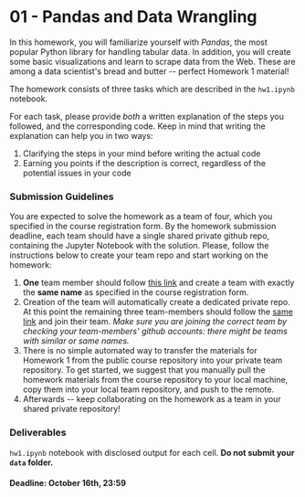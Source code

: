 # 01 - Pandas and Data Wrangling

In this homework, you will familiarize yourself with *Pandas*, the most popular Python library for handling tabular data. In addition, you will create some basic visualizations and learn to scrape data from the Web. These are among a data scientist's bread and butter -- perfect Homework 1 material!

The homework consists of three tasks which are described in the `hw1.ipynb` notebook.

For each task, please provide *both* a written explanation of the steps you followed, and the corresponding code. 
Keep in mind that writing the explanation can help you in two ways:
1. Clarifying the steps in your mind before writing the actual code
2. Earning you points if the description is correct, regardless of the potential issues in your code

### Submission Guidelines
You are expected to solve the homework as a team of four, which you specified in the course registration form. By the homework submission deadline, each team should have a single shared private github repo, containing the Jupyter Notebook with the solution. Please, follow the instructions below to create your team repo and start working on the homework:
1. **One** team member should follow [this link](https://classroom.github.com/g/OGUlNgFN) and create a team with exactly the **same name** as specified in the course registration form.
2. Creation of the team will automatically create a dedicated private repo. At this point the remaining three team-members should follow the [same link](https://classroom.github.com/g/OGUlNgFN) and join their team. *Make sure you are joining the correct team by checking your team-members' github accounts: there might be teams with similar or same names.*
3. There is no simple automated way to transfer the materials for Homework 1 from the public course repository into your private team repository. To get started, we suggest that you manually pull the homework materials from the course repository to your local machine, copy them into your local team repository, and push to the remote.
4. Afterwards -- keep collaborating on the homework as a team in your shared private repository!

### Deliverables
`hw1.ipynb` notebook with disclosed output for each cell. **Do not submit your `data` folder.**

#### Deadline: October 16th, 23:59
